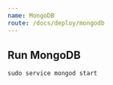 ```yaml
---
name: MongoDB
route: /docs/deploy/mongodb
---
```


## Run MongoDB

```shell
sudo service mongod start
```
